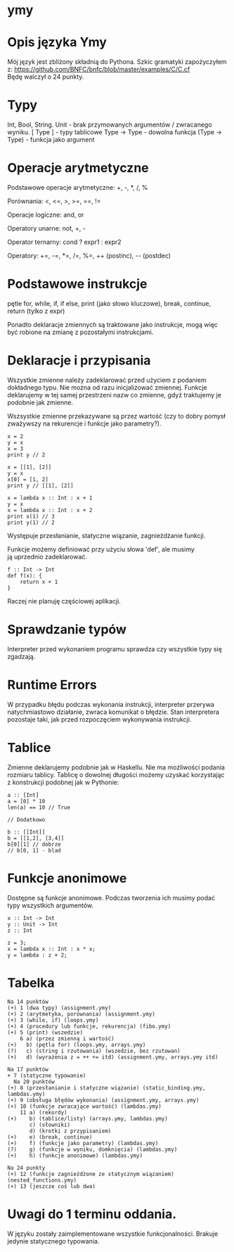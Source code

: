 # ymy

# Opis języka Ymy

Mój język jest zbliżony składnią do Pythona. Szkic gramatyki zapożyczyłem z: 
https://github.com/BNFC/bnfc/blob/master/examples/C/C.cf
Będę walczył o 24 punkty.

# Typy 

Int, Bool, String.
Unit - brak przymowanych argumentów / zwracanego wyniku.
[ Type ] - typy tablicowe
Type -> Type - dowolna funkcja
(Type -> Type) - funkcja jako argument

# Operacje arytmetyczne

Podstawowe operacje arytmetyczne:
+, -, *, /, %

Porównania:
<, <=, >, >=, ==, !=

Operacje logiczne:
and, or

Operatory unarne:
not, +, -

Operator ternarny:
cond ? expr1 : expr2

Operatory:
+=, -=, *=, /=, %=, ++ (postinc), -- (postdec)

# Podstawowe instrukcje

pętle for, while,
if, if else,
print (jako słowo kluczowe),
break, continue,
return (tylko z expr)

Ponadto deklaracje zmiennych są traktowane jako instrukcje, mogą więc być robione na zmianę z pozostałymi instrukcjami.

# Deklaracje i przypisania

Wszystkie zmienne należy zadeklarować przed użyciem z podaniem dokładnego typu. Nie można od razu inicjalizować zmiennej. Funkcje deklarujemy w tej samej przestrzeni nazw co zmienne, gdyż traktujemy je podobnie jak zmienne. 

Wszsystkie zmienne przekazywane są przez wartość (czy to dobry pomysł zważywszy na rekurencje i funkcje jako parametry?). 

```
x = 2
y = x
x = 3
print y // 2

x = [[1], [2]]
y = x
x[0] = [1, 2]
print y // [[1], [2]]

x = lambda x :: Int : x + 1
y = x
x = lambda x :: Int : x + 2
print x(1) // 3
print y(1) // 2
```

Występuje przesłanianie, statyczne wiązanie, zagnieżdżanie funkcji.

Funkcje możemy definiować przy użyciu słowa 'def', ale musimy ją uprzednio zadeklarować.

```
f :: Int -> Int
def f(x): {
	return x + 1
}
```

Raczej nie planuję częściowej aplikacji.

# Sprawdzanie typów

Interpreter przed wykonaniem programu sprawdza czy wszystkie typy się zgadzają.

# Runtime Errors

W przypadku błędu podczas wykonania instrukcji, interpreter przerywa natychmiastowo działanie, zwraca komunikat o błędzie. Stan interpretera pozostaje taki, jak przed rozpoczęciem wykonywania instrukcji.

# Tablice

Zmienne deklarujemy podobnie jak w Haskellu. Nie ma możliwości podania rozmiaru tablicy. Tablicę o dowolnej długości możemy uzyskać korzystając z konstrukcji podobnej jak w Pythonie:

```
a :: [Int]
a = [0] * 10
len(a) == 10 // True

// Dodatkowo

b :: [[Int]]
b = [[1,2], [3,4]]
b[0][1] // dobrze
// b[0, 1] - blad 

```

# Funkcje anonimowe

Dostępne są funkcje anonimowe. Podczas tworzenia ich musimy podać typy wszystkich argumentów.

```
x :: Int -> Int
y :: Unit -> Int
z :: Int

z = 3;
x = lambda x :: Int : x * x;
y = lambda : z + 2; 
```

# Tabelka

```
Na 14 punktów
(+) 1 (dwa typy) (assignment.ymy)
(+) 2 (arytmetyka, porównania) (assignment.ymy)
(+) 3 (while, if) (loops.ymy)
(+) 4 (procedury lub funkcje, rekurencja) (fibo.ymy)
(+) 5 (print) (wszedzie)
    6 a) (przez zmienną i wartość)
(+)   b) (pętla for) (loops.ymy, arrays.ymy)
(?)   c) (string i rzutowania) (wszedzie, bez rzutowan)
(+)   d) (wyrażenia z = ++ += itd) (assignment.ymy, arrays.ymy itd)

Na 17 punktów
+ 7 (statyczne typowanie)
  Na 20 punktów
(+) 8 (przesłanianie i statyczne wiązanie) (static_binding.ymy, lambdas.ymy)
(+) 9 (obsługa błędów wykonania) (assignment.ymy, arrays.ymy)
(+) 10 (funkcje zwracające wartość) (lambdas.ymy)
    11 a) (rekordy)
(+)    b) (tablice/listy) (arrays.ymy, lambdas.ymy)
       c) (słowniki)
       d) (krotki z przypisaniem)
(+)    e) (break, continue)
(+)    f) (funkcje jako parametry) (lambdas.ymy)
(?)    g) (funkcje w wyniku, domknięcia) (lambdas.ymy)
(+)    h) (funkcje anonimowe) (lambdas.ymy)

Na 24 punkty
(+) 12 (funkcje zagnieżdżone ze statycznym wiązaniem) (nested_functions.ymy)
(+) 13 (jeszcze coś lub dwa)
```

# Uwagi do 1 terminu oddania.

W języku zostały zaimplementowane wszystkie funkcjonalności. Brakuje jedynie statycznego typowania. 
